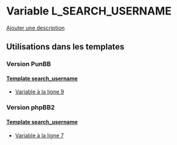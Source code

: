 # Variable L_SEARCH_USERNAME
[Ajouter une description](https://fa-tvars.appspot.com/var/L_SEARCH_USERNAME)

## Utilisations dans les templates

### Version PunBB

#### [Template search_username](punbb/search_username.md)
* [Variable &agrave; la ligne 9](../punbb/search_username.tpl#L9)

### Version phpBB2

#### [Template search_username](subsilver/search_username.md)
* [Variable &agrave; la ligne 7](../subsilver/search_username.tpl#L7)